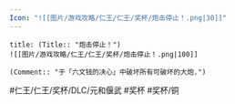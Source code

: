 ```yaml
---
Icon: "![[图片/游戏攻略/仁王/仁王/奖杯/炮击停止！.png|30]]"
---
```

```ad-common-bronze-trophy
title: (Title:: "炮击停止！")
![[图片/游戏攻略/仁王/仁王/奖杯/炮击停止！.png|100]]

(Comment:: "于「六文钱的决心」中破坏所有可破坏的大炮.")
```

#仁王/仁王/奖杯/DLC/元和偃武 #奖杯 #奖杯/铜
